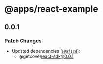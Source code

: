 # @apps/react-example

## 0.0.1

### Patch Changes

- Updated dependencies [[`e9af1cd`](https://github.com/getcove/cove-js-sdk/commit/e9af1cdf54de5a22d99b9c76dc1079fe6bb45edc)]:
  - @getcove/react-sdk@0.0.1
